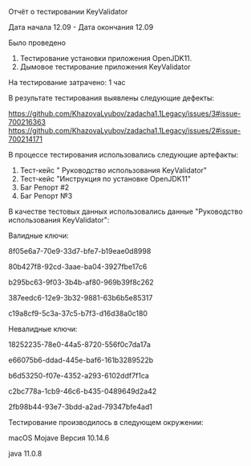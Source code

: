 Отчёт о тестировании KeyValidator


Дата начала 12.09 - Дата окончания 12.09

Было проведено 
1. Тестирование установки приложения OpenJDK11.
1. Дымовое тестирование приложения KeyValidator

На тестирование затрачено: 1 час

В результате тестирования выявлены следующие дефекты:

https://github.com/KhazovaLyubov/zadacha1.1Legacy/issues/3#issue-700216363
https://github.com/KhazovaLyubov/zadacha1.1Legacy/issues/2#issue-700214171


В процессе тестирования использовались следующие артефакты:

1. Тест-кейс " Руководство использования KeyValidator"
1. Тест-кейс "Инструкция по установке OpenJDK11"
1. Баг Репорт #2
1. Баг Репорт №3


В качестве тестовых данных использовались данные "Руководство использования KeyValidator":

Валидные ключи:

8f05e6a7-70e9-33d7-bfe7-b19eae0d8998

80b427f8-92cd-3aae-ba04-3927fbe17c6

b295bc63-9f03-3b4b-af80-969b39f8c262

387eedc6-12e9-3b32-9881-63b6b5e85317

c19a8cf9-5c3a-37c5-b7f3-d16d38a0c180

Невалидные ключи:

18252235-78e0-44a5-8720-556f0c7da17a

e66075b6-ddad-445e-baf6-161b3289522b

b6d53250-f07e-4352-a293-6102ddf7f1ca

c2bc778a-1cb9-46c6-b435-0489649d2a42

2fb98b44-93e7-3bdd-a2ad-79347bfe4ad1

Тестирование производилось в следующем окружении:

macOS Mojave Версия 10.14.6

java 11.0.8